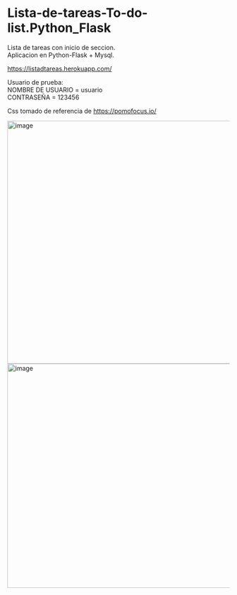 # Lista-de-tareas-To-do-list.Python_Flask
Lista de tareas con inicio de seccion. <br/>
Aplicacion en Python-Flask + Mysql. 

https://listadtareas.herokuapp.com/

Usuario de prueba:<br/>
NOMBRE DE USUARIO = usuario <br/>
CONTRASEÑA = 123456

Css tomado de referencia de https://pomofocus.io/

<img width="551" alt="image" src="https://user-images.githubusercontent.com/78544365/156091250-6380a6bc-e67d-4884-a2d3-11b8fada0a62.png">

<img width="509" alt="image" src="https://user-images.githubusercontent.com/78544365/156085841-3400d45f-9649-43ce-916e-e7bfe2cd2f6a.png">
